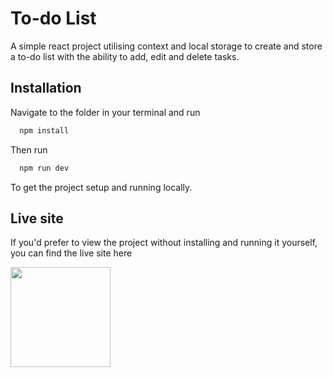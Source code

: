 
# To-do List

A simple react project utilising context and local storage to create and store a to-do list with the ability to add, edit and delete tasks.


## Installation

Navigate to the folder in your terminal and run

```bash
  npm install
```

Then run

```bash
  npm run dev
```

To get the project setup and running locally.
## Live site

If you'd prefer to view the project without installing and running it yourself, you can find the live site here

[<img src="https://img.shields.io/badge/Live-View%20live%20site-red" width="160"/>](https://thomashardytodolist.com/)

